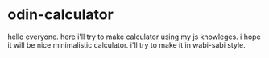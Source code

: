 # odin-calculator

hello everyone. here i'll try to make calculator using my js knowleges. i hope it will be nice minimalistic calculator. i'll try to make it in wabi-sabi style.
